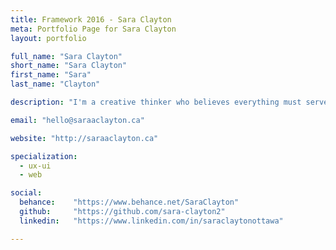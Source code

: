```yaml
---
title: Framework 2016 - Sara Clayton
meta: Portfolio Page for Sara Clayton
layout: portfolio

full_name: "Sara Clayton"
short_name: "Sara Clayton"
first_name: "Sara"
last_name: "Clayton"

description: "I'm a creative thinker who believes everything must serve a purpose. I have a love for clean lines, eye-catching details and effective design. "

email: "hello@saraaclayton.ca"

website: "http://saraaclayton.ca"

specialization:
  - ux-ui
  - web

social:
  behance:    "https://www.behance.net/SaraClayton"
  github:     "https://github.com/sara-clayton2"
  linkedin:   "https://www.linkedin.com/in/saraclaytonottawa"

---
```

